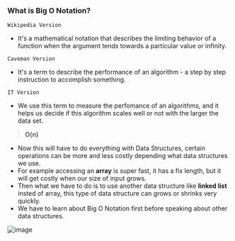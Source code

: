 ### What is Big O Notation?
`Wikipedia Version`
- It's a mathematical notation that describes the limiting behavior of a function when the argument tends towards a particular value or infinity.

`Caveman Version`
- It's a term to describe the performance of an algorithm - a step by step instruction to accomplish something.

`IT Version`
- We use this term to measure the perfomance of an algorithms, and it helps us decide if this algorithm scales well or not with the larger the data set.

> **O(n)**

- Now this will have to do everything with Data Structures, certain operations can be more and less costly depending what data structures we use.
- For example accessing an **array** is super fast, it has a fix length, but it will get costly when our size of input grows.
- Then what we have to do is to use another data structure like **linked list** insted of array, this type of data structure can grows or shrinks very quickly.
- We have to learn about Big O Notation first before speaking about other data structures.

![image](https://user-images.githubusercontent.com/29084790/191365513-3cea9a28-b092-4827-88b8-41fd2d19628f.png)

